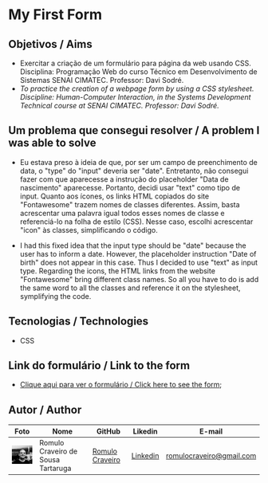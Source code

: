 # My First Form

## Objetivos / Aims

* Exercitar a criação de um formulário para página da web usando CSS. Disciplina: Programação Web do curso Técnico em Desenvolvimento de Sistemas SENAI CIMATEC. Professor: Davi Sodré.
* <i> To practice the creation of a webpage form by using a CSS stylesheet. Discipline: Human-Computer Interaction, in the Systems Development Technical course at SENAI CIMATEC. Professor: Davi Sodré.</i>

## Um problema que consegui resolver / A problem I was able to solve

* Eu estava preso à ideia de que, por ser um campo de preenchimento de data, o "type" do "input" deveria ser "date". Entretanto, não consegui fazer com que aparecesse a instrução do placeholder "Data de nascimento" aparecesse. Portanto, decidi usar "text" como tipo de input. Quanto aos ícones, os links HTML copiados do  site "Fontawesome" trazem nomes de classes diferentes. Assim, basta acrescentar uma palavra igual todos esses nomes de classe e referenciá-lo na folha de estilo (CSS). Nesse caso, escolhi acrescentar "icon" às classes, simplificando o código.

* I had this fixed idea that the input type should be "date" because the user has to inform a date. However, the placeholder instruction "Date of birth" does not appear in this case. Thus I decided to use "text" as input type. Regarding the icons, the HTML links from the website "Fontawesome" bring different class names. So all you have to do is add the same word to all the classes and reference it on the stylesheet, symplifying the code.


## Tecnologias / Technologies

* CSS

## Link do formulário / Link to the form

* [Clique aqui para ver o formulário / Click here to see the form](https://romulocraveiro.github.io/myfirstform/); 

## Autor / Author

| Foto                                       | Nome        | GitHub                                         | Likedin                                                 | E-mail                |
| ------------------------------------------ | ----------- | ---------------------------------------------- | ------------------------------------------------------- | --------------------- |
| <img src="./img/fotogit.jpeg" width="100px"> | Romulo Craveiro de Sousa Tartaruga | [Romulo Craveiro](https://github.com/romulocraveiro) | [Linkedin](https://www.linkedin.com/in/romulocraveiro/) | romulocraveiro@gmail.com |
